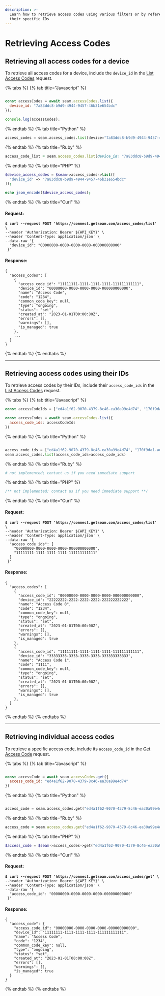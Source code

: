 ```yaml
---
description: >-
  Learn how to retrieve access codes using various filters or by referencing
  their specific IDs
---
```


# Retrieving Access Codes

## Retrieving all access codes for a device

To retrieve all access codes for a device, include the `device_id` in the [List Access Codes](../../../api-clients/access-codes/list-access-codes.md) request.



<!-- CODE INJECT START
List the access codes for a device. Please use device_id "7a83ddc8-b9d9-4944-9457-46b31e654bdc"
-->
{% tabs %}
{% tab title="Javascript" %}
```javascript

const accessCodes = await seam.accessCodes.list({
  device_id: "7a83ddc8-b9d9-4944-9457-46b31e654bdc"
});

console.log(accessCodes);
```
{% endtab %}
{% tab title="Python" %}
```python
access_codes = seam.access_codes.list(device="7a83ddc8-b9d9-4944-9457-46b31e654bdc")
```
{% endtab %}
{% tab title="Ruby" %}
```ruby
access_code_list = seam.access_codes.list(device_id: "7a83ddc8-b9d9-4944-9457-46b31e654bdc")
```
{% endtab %}
{% tab title="PHP" %}
```php
$device_access_codes = $seam->access_codes->list([
  'device_id' => "7a83ddc8-b9d9-4944-9457-46b31e654bdc"
]);

echo json_encode($device_access_codes);
```
{% endtab %}
{% tab title="Curl" %}
#### Request:

<pre class="language-bash"><code class="lang-bash"><strong>$ curl --request POST 'https://connect.getseam.com/access_codes/list' \
</strong>--header 'Authorization: Bearer ${API_KEY}' \
--header 'Content-Type: application/json' \
--data-raw '{
  "device_id": "00000000-0000-0000-0000-000000000000"
 }'
</code></pre>

#### Response:

```
{
  "access_codes": [
    {
      "access_code_id": "11111111-1111-1111-1111-111111111111",
      "device_id": "00000000-0000-0000-0000-000000000000",
      "name": "Access Code",
      "code": "1234",
      "common_code_key": null,
      "type": "ongoing",
      "status": "set",
      "created_at": "2023-01-01T00:00:00Z",
      "errors": [],
      "warnings": [],
      "is_managed": true
    },
    ...
  ]
}
```
{% endtab %}
{% endtabs %}
<!-- CODE INJECT END -->


***

## Retrieving access codes using their IDs

To retrieve access codes by their IDs, include their `access_code_ids` in the [List Access Codes](../../../api-clients/access-codes/list-access-codes.md) request.

<!-- CODE INJECT START
List access codes using their ids. Please use the following access code ids: "ed4a1f62-9070-4379-8c46-ea30a99e4d74" and "170f9da1-ad0e-46c2-a37b-a9959843ecf5"
-->
{% tabs %}
{% tab title="Javascript" %}
```javascript
const accessCodeIds = ["ed4a1f62-9070-4379-8c46-ea30a99e4d74", "170f9da1-ad0e-46c2-a37b-a9959843ecf5"];

const accessCodes = await seam.accessCodes.list({
  access_code_ids: accessCodeIds
})
```
{% endtab %}
{% tab title="Python" %}
```python

access_code_ids = ["ed4a1f62-9070-4379-8c46-ea30a99e4d74", "170f9da1-ad0e-46c2-a37b-a9959843ecf5"]
seam.access_codes.list(access_code_ids=access_code_ids)
```
{% endtab %}
{% tab title="Ruby" %}
```ruby
# not implemented; contact us if you need immediate support
```
{% endtab %}
{% tab title="PHP" %}
```php
/** not implemented; contact us if you need immediate support **/
```
{% endtab %}
{% tab title="Curl" %}
#### Request:

<pre class="language-bash"><code class="lang-bash"><strong>$ curl --request POST 'https://connect.getseam.com/access_codes/list' \
</strong>--header 'Authorization: Bearer ${API_KEY}' \
--header 'Content-Type: application/json' \
--data-raw '{
  "access_code_ids": [
    "00000000-0000-0000-0000-000000000000",
    "11111111-1111-1111-1111-111111111111"
  ]
 }'
</code></pre>

#### Response:

```
{
  "access_codes": [
    {
      "access_code_id": "00000000-0000-0000-0000-000000000000",
      "device_id": "22222222-2222-2222-2222-222222222222",
      "name": "Access Code 0",
      "code": "1234",
      "common_code_key": null,
      "type": "ongoing",
      "status": "set",
      "created_at": "2023-01-01T00:00:00Z",
      "errors": [],
      "warnings": [],
      "is_managed": true
    },
    {
      "access_code_id": "11111111-1111-1111-1111-111111111111",
      "device_id": "33333333-3333-3333-3333-333333333333",
      "name": "Access Code 1",
      "code": "1111",
      "common_code_key": null,
      "type": "ongoing",
      "status": "set",
      "created_at": "2023-01-01T00:00:00Z",
      "errors": [],
      "warnings": [],
      "is_managed": true
    },
  ]
}
```
{% endtab %}
{% endtabs %}
<!-- CODE INJECT END -->


***

## Retrieving individual access codes

To retrieve a specific access code, include its `access_code_id` in the [Get Access Code](../../../api-clients/access-codes/get-an-access-code.md) request.

<!-- CODE INJECT START
Get a single access code using its id. Please use the following access code id: "ed4a1f62-9070-4379-8c46-ea30a99e4d74"
-->
{% tabs %}
{% tab title="Javascript" %}
```javascript

const accessCode = await seam.accessCodes.get({
  access_code_id: "ed4a1f62-9070-4379-8c46-ea30a99e4d74"
})
```
{% endtab %}
{% tab title="Python" %}
```python

access_code = seam.access_codes.get("ed4a1f62-9070-4379-8c46-ea30a99e4d74")
```
{% endtab %}
{% tab title="Ruby" %}
```ruby
access_code = seam.access_codes.get("ed4a1f62-9070-4379-8c46-ea30a99e4d74")
```
{% endtab %}
{% tab title="PHP" %}
```php
$access_code = $seam->access_codes->get("ed4a1f62-9070-4379-8c46-ea30a99e4d74");
```
{% endtab %}
{% tab title="Curl" %}
#### Request:

<pre class="language-bash"><code class="lang-bash"><strong>$ curl --request POST 'https://connect.getseam.com/access_codes/get' \
</strong>--header 'Authorization: Bearer ${API_KEY}' \
--header 'Content-Type: application/json' \
--data-raw '{
  "access_code_id": "00000000-0000-0000-0000-000000000000"
 }'
</code></pre>

#### Response:

```
{
  "access_code": {
    "access_code_id": "00000000-0000-0000-0000-000000000000",
    "device_id": "11111111-1111-1111-1111-111111111111",
    "name": "Access Code",
    "code": "1234",
    "common_code_key": null,
    "type": "ongoing",
    "status": "set",
    "created_at": "2023-01-01T00:00:00Z",
    "errors": [],
    "warnings": [],
    "is_managed": true
  }
}
```
{% endtab %}
{% endtabs %}
<!-- CODE INJECT END -->

